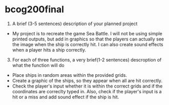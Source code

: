 # bcog200final
1. A brief (3-5 sentences) description of your planned project
  - My project is to recreate the game Sea Battle. I will not be using simple printed outputs,
    but add in graphics so that the players can actually see the image when the ship is correctly hit.
    I can also create sound effects when a player hits a ship correctly.
3. For each of three functions, a very brief(1-2 sentences) descroption of what the function will do
  - Place ships in random areas within the provided grids.
  - Create a graphic of the ships, so they appear when all are hit correctly.
  - Check the player's input whether it is within the correct grids and if the coordinates are correclty typed in.
     Also, check if the player's input is a hit or a miss and add sound effect if the ship is hit. 

